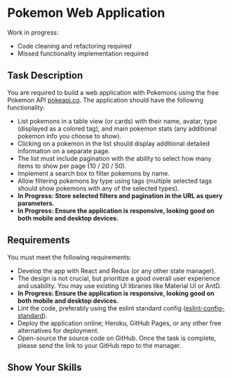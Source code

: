 # Pokemon Web Application

<!-- [Live Demo](https://pokedex-two-omega.vercel.app/) -->
Work in progress:
- Code cleaning and refactoring required
- Missed functionality implementation required

## Task Description

You are required to build a web application with Pokemons using the free Pokemon API [pokeapi.co](https://pokeapi.co/). The application should have the following functionality:

- List pokemons in a table view (or cards) with their name, avatar, type (displayed as a colored tag), and main pokemon stats (any additional pokemon info you choose to show).
- Clicking on a pokemon in the list should display additional detailed information on a separate page.
- The list must include pagination with the ability to select how many items to show per page (10 / 20 / 50).
- Implement a search box to filter pokemons by name.
- Allow filtering pokemons by type using tags (multiple selected tags should show pokemons with any of the selected types).
- **In Progress: Store selected filters and pagination in the URL as query parameters.**
- **In Progress: Ensure the application is responsive, looking good on both mobile and desktop devices.**

## Requirements

You must meet the following requirements:

- Develop the app with React and Redux (or any other state manager).
- The design is not crucial, but prioritize a good overall user experience and usability. You may use existing UI libraries like Material UI or AntD.
- **In Progress: Ensure the application is responsive, looking good on both mobile and desktop devices.**
- Lint the code, preferably using the eslint standard config ([eslint-config-standard](https://github.com/feross/eslint-config-standard)).
- Deploy the application online; Heroku, GitHub Pages, or any other free alternatives for deployment.
- Open-source the source code on GitHub. Once the task is complete, please send the link to your GitHub repo to the manager.

## Show Your Skills
